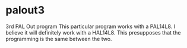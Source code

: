 # palout3
3rd PAL Out program
This particular program works with a PAL14L8. I believe it will definitely work with a HAL14L8. This presupposes that the programming is the same between the two.
